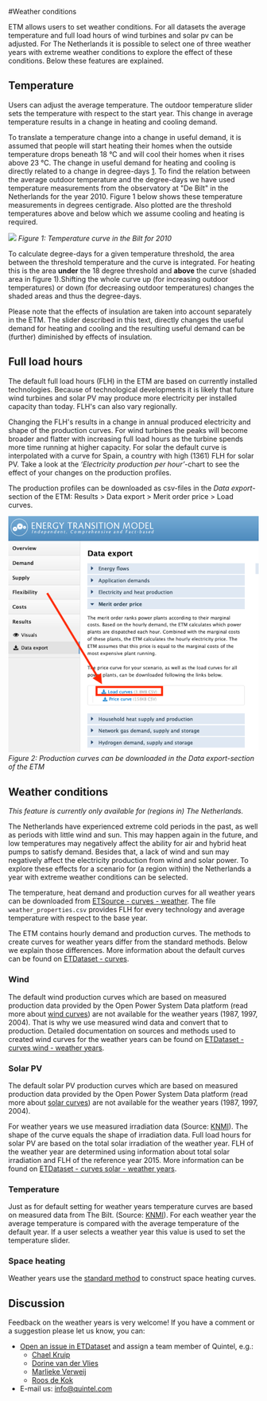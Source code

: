 #Weather conditions

ETM allows users to set weather conditions.
For all datasets the average temperature and full load hours of wind turbines and solar pv can be adjusted.
For The Netherlands it is possible to select one of three weather years with extreme weather conditions to explore the effect of these conditions. Below these features are explained.

## Temperature
Users can adjust the average temperature. The outdoor temperature slider sets the temperature with respect to the start year. This change in average temperature results in a change in heating and cooling demand.

To translate a temperature change into a change in useful demand, it is assumed that people will start heating their homes when the outside temperature drops beneath 18 °C and will cool their homes when it rises above 23 °C. The change in useful demand for heating and cooling is directly related to a change in degree-days [1](http://en.wikipedia.org/wiki/Degree_day). To find the relation between the average outdoor temperature and the degree-days we have used temperature measurements from the observatory at "De Bilt" in the Netherlands for the year 2010. Figure 1 below shows these temperature measurements in degrees centigrade. Also plotted are the threshold temperatures above and below which we assume cooling and heating is required.

![](../images/Degree_days_shaded.png)
*Figure 1: Temperature curve in the Bilt for 2010*

To calculate degree-days for a given temperature threshold, the area between the threshold temperature and the curve is integrated. For heating this is the area **under** the 18 degree threshold and **above** the curve (shaded area in figure 1).Shifting the whole curve up (for increasing outdoor temperatures) or down (for decreasing outdoor temperatures) changes the shaded areas and thus the degree-days. 

<!--
The Figures below show the surface areas for heating (left Figure) and cooling (right Figure) as a function of temperature change (with respect to the 2010 average).


![](../images/Heat_factor.png)
*Figure 2: Effect of average temperature on heating demand* 


![](../images/Cool_factor.png)
*Figure 3: Effect of average temperature on cooling demand*

The functional relations described above are used to scale the useful demand for heating and cooling. For heating the functional relation is almost linear. For cooling, it is strongly non-linear with demand almost vanishing for a 5 degree drop in temperature and increasing more than tenfold for a five degree increase. This is a result of the fact that the cooling threshold temperature is only slightly below the maximum temperature measured at De Bilt (see Figure 1.). The surface area (and thus the degree-days) associated with cooling essentially describes the high temperature 'peak' of the temperature curve and is therefore very sensitive to temperature changes. -->

Please note that the effects of insulation are taken into account separately in the ETM. The slider described in this text, directly changes the useful demand for heating and cooling and the resulting useful demand can be (further) diminished by effects of insulation.

## Full load hours
The default full load hours (FLH) in the ETM are based on currently installed technologies. Because of technological developments it is likely that future wind turbines and solar PV may produce more electricity per installed capacity than today. FLH's can also vary regionally.

Changing the FLH's results in a change in annual produced electricity and shape of the production curves. For wind turbines the peaks will become broader and flatter with increasing full load hours as the turbine spends more time running at higher capacity. For solar the default curve is interpolated with a curve for Spain, a country with high (1361) FLH for solar PV. Take a look at the *‘Electricity production per hour’*-chart to see the effect of your changes on the production profiles.

The production profiles can be downloaded as csv-files in the *Data export*-section of the ETM: Results > Data export > Merit order price > Load curves.

![](../images/download_load_curves.png)
*Figure 2: Production curves can be downloaded in the Data export-section of the ETM*

## Weather conditions
*This feature is currently only available for (regions in) The Netherlands.*

The Netherlands have experienced extreme cold periods in the past, as well as periods with little wind and sun. This may happen again in the future, and low temperatures may negatively affect the ability for air and hybrid heat pumps to satisfy demand. Besides that, a lack of wind and sun may negatively affect the electricity production from wind and solar power. To explore these effects for a scenario for (a region within) the Netherlands a year with extreme weather conditions can be selected.

The temperature, heat demand and production curves for all weather years can be downloaded from [ETSource - curves - weather](https://github.com/quintel/etsource/tree/master/datasets/nl/curves/weather). The file `weather_properties.csv` provides FLH for every technology and average temperature with respect to the base year. 

The ETM contains hourly demand and production curves. The methods to create curves for weather years differ from the standard methods. Below we explain those differences. More information about the default curves can be found on [ETDataset - curves](https://github.com/quintel/etdataset-public/tree/master/curves). 


### Wind
The default wind production curves which are based on measured production data provided by the Open Power System Data platform (read more about [wind curves](https://github.com/quintel/etdataset-public/blob/master/curves/supply/wind/README.md)) are not available for the weather years (1987, 1997, 2004). That is why we use measured wind data and convert that to production. Detailed documentation on sources and methods used to created wind curves for the weather years can be found on
[ETDataset - curves wind - weather years](https://github.com/quintel/etdataset-public/tree/master/curves/supply/wind/script/weather_years).

### Solar PV
The default solar PV production curves which are based on measured production data provided by the Open Power System Data platform (read more about [solar curves](https://github.com/quintel/etdataset-public/blob/master/curves/supply/solar/README.md)) are not available for the weather years (1987, 1997, 2004).

For weather years we use measured irradiation data (Source: [KNMI](https://projects.knmi.nl/klimatologie/uurgegevens/selectie.cgi)). The shape of the curve equals the shape of irradiation data. Full load hours for solar PV are based on the total solar irradiation of the weather year. FLH of the weather year are determined using information about total solar irradiation and FLH of the reference year 2015. More information can be found on [ETDataset - curves solar - weather years](https://github.com/quintel/etdataset/tree/master/curves/supply/solar/script/weather_years).

### Temperature
Just as for default setting for weather years temperature curves are based on measured data from The Bilt. (Source: [KNMI](https://projects.knmi.nl/klimatologie/uurgegevens/selectie.cgi)). For each weather year the average temperature is compared with the average temperature of the default year. If a user selects a weather year this value is used to set the temperature slider.

### Space heating
Weather years use the [standard method](https://github.com/quintel/etdataset-public/tree/master/curves/demand/households/space_heating) to construct space heating curves. 

## Discussion
Feedback on the weather years is very welcome!
If you have a comment or a suggestion please let us know, you can:

* [Open an issue in ETDataset](https://github.com/quintel/etdataset-public/issues/new) and assign a team member of Quintel, e.g.:
	* [Chael Kruip](https://github.com/chaelkruip)
	* [Dorine van der Vlies](https://github.com/dorinevandervlies)
	* [Marlieke Verweij](https://github.com/marliekeverweij)
	* [Roos de Kok](https://github.com/redekok) 
* E-mail us: [info@quintel.com](info@quintel.com)

